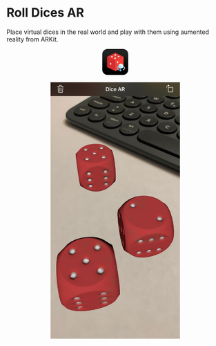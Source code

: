 # Roll Dices AR
Place virtual dices in the real world and play with them using aumented reality from ARKit.

<p align="center">
  <img width="60" height="auto" style="border-radius: 20%;" src="AR%20Roll%20Dices/Assets.xcassets/AppIcon.appiconset/1024.png">
</p>

<p align="center">
  <img width="300" height="auto" src="screenShot1.jpeg">
</p>
